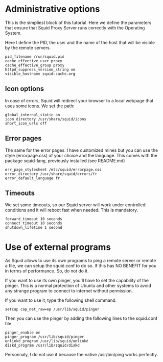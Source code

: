 # Administrative options

This is the simpliest block of this tutorial. Here we define the parameters that ensure that Squid Proxy Server runs correctly with the Operating System.

Here I define the PID, the user and the name of the host that will be visible by the remote servers.

```
pid_filename /run/squid.pid
cache_effective_user proxy
cache_effective_group proxy
httpd_suppress_version_string on
visible_hostname squid-cache.org
```
## Icon options

In case of errors, Squid will redirect your browser to a local webpage that uses some icons. 
We set the path:

```
global_internal_static on
icon_directory /usr/share/squid/icons
short_icon_urls off
```

## Error pages

The same for the error pages. I have customized mines but you can use the style (errorpage.css) of your choice and the language.
This comes with the package squid-lang, previously installed (see README.md)

```
err_page_stylesheet /etc/squid/errorpage.css
error_directory /usr/share/squid/errors/fr
error_default_language fr
```

## Timeouts

We set some timeouts, so our Squid server will work under controlled conditions and it will reboot fast when needed.
This is mandatory.

```
forward_timeout 10 seconds
connect_timeout 10 seconds
shutdown_lifetime 1 second
```

# Use of external programs

As Squid allows to use its own programs to ping a remote server or remote a file, we can setup the squid.conf to do so.
If this has NO BENEFIT for you in terms of performance. So, do not do it.

If you want to use its own pinger, you'll have to set the capability of the pinger.
This is a normal protection of Ubuntu and other systems to avoid any strange program to connect to internet without permission.

If you want to use it, type the following shell command:

```
setcap cap_net_raw=ep /usr/lib/squid/pinger
```

Then you can use the pinger by adding the following lines to the squid.conf file:

```
pinger_enable on
pinger_program /usr/lib/squid/pinger
unlinkd_program /usr/lib/squid/unlinkd
diskd_program /usr/lib/squid/diskd
```

Personnaly, I do not use it because the native /usr/bin/ping works perfectly.
